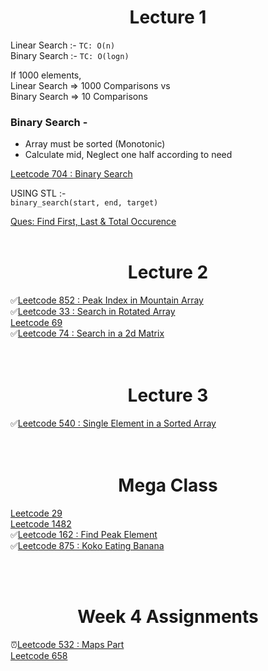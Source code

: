 # <center> Lecture 1
Linear Search :- `TC: O(n)`  
Binary Search :- `TC: O(logn)`  


If 1000 elements,  
Linear Search => 1000 Comparisons vs  
Binary Search => 10 Comparisons


### Binary Search -
- Array must be sorted (Monotonic)  
- Calculate mid, Neglect one half according to need

[Leetcode 704 : Binary Search]()


USING STL :-    
`binary_search(start, end, target)`


[Ques: Find First, Last & Total Occurence]()
<br>
<br>

# <center> Lecture 2

✅[Leetcode 852 : Peak Index in Mountain Array]()  
✅[Leetcode 33 : Search in Rotated Array]()  
[Leetcode 69]()  
✅[Leetcode 74 : Search in a 2d Matrix]()  
<br>
<br>
# <center> Lecture 3

✅[Leetcode 540 : Single Element in a Sorted Array]()   
<br>
<br>

# <center> Mega Class

[Leetcode 29]()   
[Leetcode 1482]()  
✅[Leetcode 162 : Find Peak Element]()  
✅[Leetcode 875 : Koko Eating Banana]()  

<br>
<br>

# <center> Week 4 Assignments

⏰[Leetcode 532 : Maps Part]()  
[Leetcode 658]()

